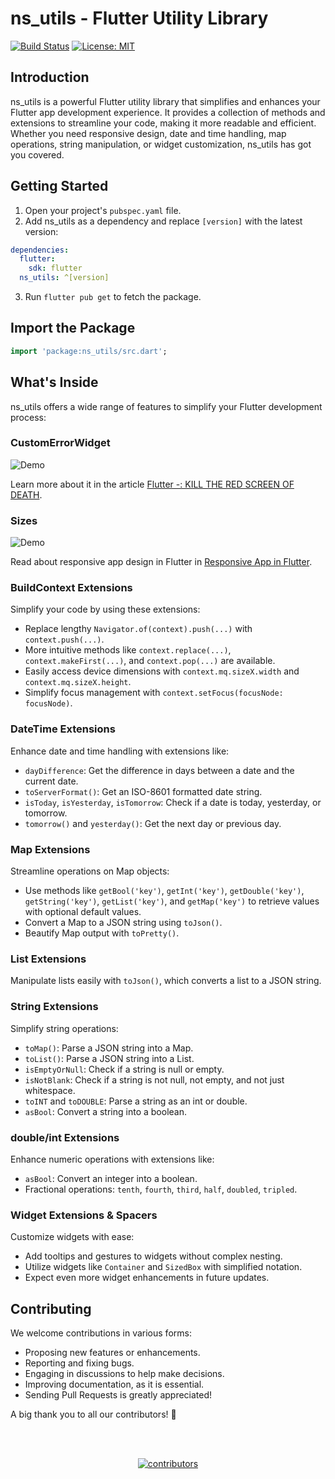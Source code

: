 # ns_utils - Flutter Utility Library

[![Build Status](https://img.shields.io/pub/v/ns_utils.svg)](https://github.com/nonstopio/flutter_forge/tree/main/packages/ns_utils)
[![License: MIT](https://img.shields.io/badge/license-MIT-blue.svg)](https://opensource.org/licenses/MIT)

## Introduction

ns_utils is a powerful Flutter utility library that simplifies and enhances your Flutter app development experience. It provides a collection of methods and extensions to streamline your code, making it more readable and efficient. Whether you need responsive design, date and time handling, map operations, string manipulation, or widget customization, ns_utils has got you covered.

## Getting Started

1. Open your project's `pubspec.yaml` file.
2. Add ns_utils as a dependency and replace `[version]` with the latest version:

```yaml
dependencies:
  flutter:
    sdk: flutter
  ns_utils: ^[version]
```

3. Run `flutter pub get` to fetch the package.

## Import the Package

```dart
import 'package:ns_utils/src.dart';
```

## What's Inside

ns_utils offers a wide range of features to simplify your Flutter development process:

### CustomErrorWidget

![Demo](https://miro.medium.com/max/1000/1*KcW6GbjeMUO2zeiGV7KRzQ.png)

Learn more about it in the article [Flutter -: KILL THE RED SCREEN OF DEATH](https://medium.com/nonstopio/flutter-kill-the-red-screen-of-death-f5e0601d1cdc).

### Sizes

![Demo](https://miro.medium.com/max/2160/1*zNcRtlhzm9407KJWtAFnFw.png)

Read about responsive app design in Flutter in [Responsive App in Flutter](https://medium.com/nonstopio/let-make-responsive-app-in-flutter-e48428795476).

### BuildContext Extensions

Simplify your code by using these extensions:

- Replace lengthy `Navigator.of(context).push(...)` with `context.push(...)`.
- More intuitive methods like `context.replace(...)`, `context.makeFirst(...)`, and `context.pop(...)` are available.
- Easily access device dimensions with `context.mq.sizeX.width` and `context.mq.sizeX.height`.
- Simplify focus management with `context.setFocus(focusNode: focusNode)`.

### DateTime Extensions

Enhance date and time handling with extensions like:

- `dayDifference`: Get the difference in days between a date and the current date.
- `toServerFormat()`: Get an ISO-8601 formatted date string.
- `isToday`, `isYesterday`, `isTomorrow`: Check if a date is today, yesterday, or tomorrow.
- `tomorrow()` and `yesterday()`: Get the next day or previous day.

### Map Extensions

Streamline operations on Map objects:

- Use methods like `getBool('key')`, `getInt('key')`, `getDouble('key')`, `getString('key')`, `getList('key')`, and `getMap('key')` to retrieve values with optional default values.
- Convert a Map to a JSON string using `toJson()`.
- Beautify Map output with `toPretty()`.

### List Extensions

Manipulate lists easily with `toJson()`, which converts a list to a JSON string.

### String Extensions

Simplify string operations:

- `toMap()`: Parse a JSON string into a Map.
- `toList()`: Parse a JSON string into a List.
- `isEmptyOrNull`: Check if a string is null or empty.
- `isNotBlank`: Check if a string is not null, not empty, and not just whitespace.
- `toINT` and `toDOUBLE`: Parse a string as an int or double.
- `asBool`: Convert a string into a boolean.

### double/int Extensions

Enhance numeric operations with extensions like:

- `asBool`: Convert an integer into a boolean.
- Fractional operations: `tenth`, `fourth`, `third`, `half`, `doubled`, `tripled`.

### Widget Extensions & Spacers

Customize widgets with ease:

- Add tooltips and gestures to widgets without complex nesting.
- Utilize widgets like `Container` and `SizedBox` with simplified notation.
- Expect even more widget enhancements in future updates.

## Contributing

We welcome contributions in various forms:

- Proposing new features or enhancements.
- Reporting and fixing bugs.
- Engaging in discussions to help make decisions.
- Improving documentation, as it is essential.
- Sending Pull Requests is greatly appreciated!

A big thank you to all our contributors! 🙌

<br></br>
<div align="center">
  <a href="https://github.com/nonstopio/flutter_forge/graphs/contributors">
    <img src="https://contrib.rocks/image?repo=nonstopio/flutter_forge"  alt="contributors"/>
  </a>
</div>